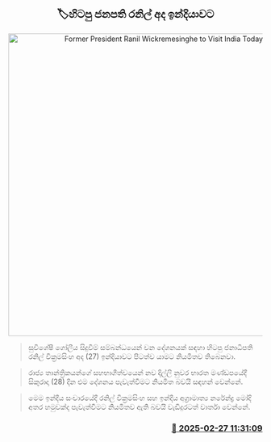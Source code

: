 <p align='center'><b><h2 align='center' title='Former President Ranil Wickremesinghe to Visit India Today'>🏷හිටපු ජනපති රනිල් අද ඉන්දියාවට</h2></b></p>
<p align='center'><img src='https://helakuru.sgp1.cdn.digitaloceanspaces.com/esana/images/lib/ranil-president[1].jpeg' width='600' alt='Former President Ranil Wickremesinghe to Visit India Today'></p>

> සුවිශේෂී ගෝලීය සිදුවීම් සම්බන්ධයෙන් වන දේශනයක් සඳහා හිටපු ජනාධිපති රනිල් වික්‍රමසිංහ අද (27) ඉන්දියාවට පිටත්ව යාමට නියමිතව තිබෙනවා.

> රාජ්‍ය තාන්ත්‍රිකයන්ගේ සහභාගීත්වයෙන් නව දිල්ලි නුවර භාරත මණ්ඩපයේදී සිකුරාදා (28) දින එම දේශනය පැවැත්වීමට නියමිත බවයි සඳහන් වෙන්නේ.

> මෙම ඉන්දීය සංචාරයේදී රනිල් වික්‍රමසිංහ සහ ඉන්දීය අග්‍රාමාත්‍ය නරේන්ද්‍ර මෝදි අතර හමුවක්ද පැවැත්වීමට නියමිතව ඇති බවයි වැඩිදුරටත් වාර්තා වෙන්නේ.



<h3 align='right'><a href='https://www.helakuru.lk/esana/p/107864/'>📅 2025-02-27 11:31:09</a></h3>
